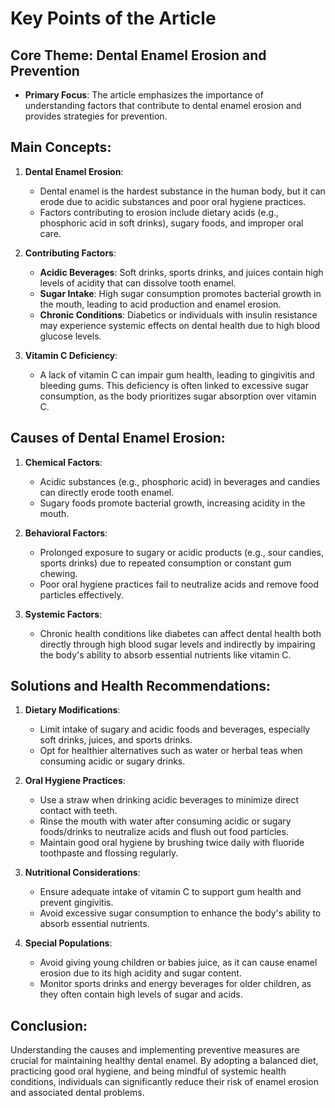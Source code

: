 # Key Points of the Article

## Core Theme: Dental Enamel Erosion and Prevention

- **Primary Focus**: The article emphasizes the importance of understanding factors that contribute to dental enamel erosion and provides strategies for prevention.

## Main Concepts:

1. **Dental Enamel Erosion**:
   - Dental enamel is the hardest substance in the human body, but it can erode due to acidic substances and poor oral hygiene practices.
   - Factors contributing to erosion include dietary acids (e.g., phosphoric acid in soft drinks), sugary foods, and improper oral care.

2. **Contributing Factors**:
   - **Acidic Beverages**: Soft drinks, sports drinks, and juices contain high levels of acidity that can dissolve tooth enamel.
   - **Sugar Intake**: High sugar consumption promotes bacterial growth in the mouth, leading to acid production and enamel erosion.
   - **Chronic Conditions**: Diabetics or individuals with insulin resistance may experience systemic effects on dental health due to high blood glucose levels.

3. **Vitamin C Deficiency**:
   - A lack of vitamin C can impair gum health, leading to gingivitis and bleeding gums. This deficiency is often linked to excessive sugar consumption, as the body prioritizes sugar absorption over vitamin C.

## Causes of Dental Enamel Erosion:

1. **Chemical Factors**:
   - Acidic substances (e.g., phosphoric acid) in beverages and candies can directly erode tooth enamel.
   - Sugary foods promote bacterial growth, increasing acidity in the mouth.

2. **Behavioral Factors**:
   - Prolonged exposure to sugary or acidic products (e.g., sour candies, sports drinks) due to repeated consumption or constant gum chewing.
   - Poor oral hygiene practices fail to neutralize acids and remove food particles effectively.

3. **Systemic Factors**:
   - Chronic health conditions like diabetes can affect dental health both directly through high blood sugar levels and indirectly by impairing the body's ability to absorb essential nutrients like vitamin C.

## Solutions and Health Recommendations:

1. **Dietary Modifications**:
   - Limit intake of sugary and acidic foods and beverages, especially soft drinks, juices, and sports drinks.
   - Opt for healthier alternatives such as water or herbal teas when consuming acidic or sugary drinks.

2. **Oral Hygiene Practices**:
   - Use a straw when drinking acidic beverages to minimize direct contact with teeth.
   - Rinse the mouth with water after consuming acidic or sugary foods/drinks to neutralize acids and flush out food particles.
   - Maintain good oral hygiene by brushing twice daily with fluoride toothpaste and flossing regularly.

3. **Nutritional Considerations**:
   - Ensure adequate intake of vitamin C to support gum health and prevent gingivitis.
   - Avoid excessive sugar consumption to enhance the body's ability to absorb essential nutrients.

4. **Special Populations**:
   - Avoid giving young children or babies juice, as it can cause enamel erosion due to its high acidity and sugar content.
   - Monitor sports drinks and energy beverages for older children, as they often contain high levels of sugar and acids.

## Conclusion:

Understanding the causes and implementing preventive measures are crucial for maintaining healthy dental enamel. By adopting a balanced diet, practicing good oral hygiene, and being mindful of systemic health conditions, individuals can significantly reduce their risk of enamel erosion and associated dental problems.